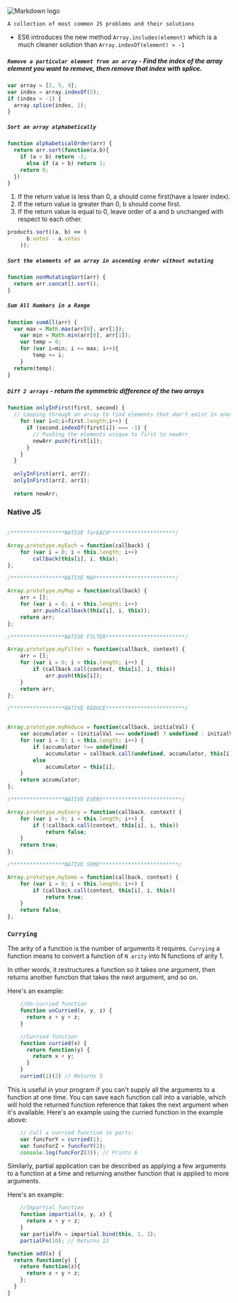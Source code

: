 ![Markdown logo](https://img.shields.io/badge/JS-solutions-ff69b4.svg)

`A collection of most common JS problems and their solutions`

* ES6 introduces the new method `Array.includes(element)` which is a much cleaner solution than `Array.indexOf(element) > -1`


##### `Remove a particular element from an array` - Find the index of the array element you want to remove, then remove that index with splice.

```js
var array = [2, 5, 9];
var index = array.indexOf(5);
if (index > -1) {
  array.splice(index, 1);
}
```
##### `Sort an array alphabetically`

```js
function alphabeticalOrder(arr) {
  return arr.sort(function(a,b){
    if (a < b) return -1;
      else if (a > b) return 1;
    return 0;
  })
}
```
1. If the return value is less than 0, a should come first(have a lower index).
2. If the return value is greater than 0, b should come first.
3. If the return value is equal to 0, leave order of a and b unchanged with respect to
    each other.
```js
products.sort((a, b) => (
      b.votes - a.votes
    ));
```
##### `Sort the elements of an array in ascending order without mutating`
```js
function nonMutatingSort(arr) {
  return arr.concat().sort();
}
```

##### `Sum All Numbers in a Range`
```js
function sumAll(arr) {
  var max = Math.max(arr[0], arr[1]);
    var min = Math.min(arr[0], arr[1]);
    var temp = 0;
    for (var i=min; i <= max; i++){
        temp += i;
    }
  return(temp);
}
```

##### `Diff 2 arrays` - return the symmetric difference of the two arrays
```js
function onlyInFirst(first, second) {
  // Looping through an array to find elements that don't exist in another array
    for (var i=0;i<first.length;i++) {
      if (second.indexOf(first[i]) === -1) {
        // Pushing the elements unique to first to newArr
        newArr.push(first[i]);
      }
    }
  }
  
  onlyInFirst(arr1, arr2);
  onlyInFirst(arr2, arr1);
  
  return newArr;
```

### Native JS
```js

/*****************NATIVE forEACH*********************/

Array.prototype.myEach = function(callback) {
    for (var i = 0; i < this.length; i++)
        callback(this[i], i, this);
};

/*****************NATIVE MAP*************************/

Array.prototype.myMap = function(callback) {
    arr = [];
    for (var i = 0; i < this.length; i++)
        arr.push(callback(this[i], i, this));
    return arr;
};

/*****************NATIVE FILTER*************************/

Array.prototype.myFilter = function(callback, context) {
    arr = [];
    for (var i = 0; i < this.length; i++) {
        if (callback.call(context, this[i], i, this))
            arr.push(this[i]);
    }
    return arr;
};

/*****************NATIVE REDUCE*************************/


Array.prototype.myReduce = function(callback, initialVal) {
    var accumulator = (initialVal === undefined) ? undefined : initialVal;
    for (var i = 0; i < this.length; i++) {
        if (accumulator !== undefined)
            accumulator = callback.call(undefined, accumulator, this[i], i, this);
        else
            accumulator = this[i];
    }
    return accumulator;
};

/*****************NATIVE EVERY*************************/

Array.prototype.myEvery = function(callback, context) {
    for (var i = 0; i < this.length; i++) {
        if (!callback.call(context, this[i], i, this))
            return false;
    }
    return true;
};

/*****************NATIVE SOME*************************/

Array.prototype.mySome = function(callback, context) {
    for (var i = 0; i < this.length; i++) {
        if (callback.call(context, this[i], i, this))
            return true;
    }
    return false;
};

```
### `Currying`

The arity of a function is the number of arguments it requires. `Currying` a function means to convert a function of `N arity` into N functions of arity 1.

In other words, it restructures a function so it takes one argument, then returns another function that takes the next argument, and so on.

Here's an example:
```js
    //Un-curried function
    function unCurried(x, y, z) {
      return x + y + z;
    }

    //Curried function
    function curried(x) {
      return function(y) {
        return x + y;
      }
    }
    curried(1)(2) // Returns 3
```

This is useful in your program if you can't supply all the arguments to a function at one time. You can save each function call into a variable, which will hold the returned function reference that takes the next argument when it's available. Here's an example using the curried function in the example above:
```js
    // Call a curried function in parts:
    var funcForY = curried(1);
    var funcForZ = funcForY(2);
    console.log(funcForZ(3)); // Prints 6
```
Similarly, partial application can be described as applying a few arguments to a function at a time and returning another function that is applied to more arguments.

Here's an example:
```js
    //Impartial function
    function impartial(x, y, z) {
      return x + y + z;
    }
    var partialFn = impartial.bind(this, 1, 2);
    partialFn(10); // Returns 13
```

```js
function add(x) {
  return function(y) {
    return function(z){
      return x + y + z;
    };
  }
}
```


